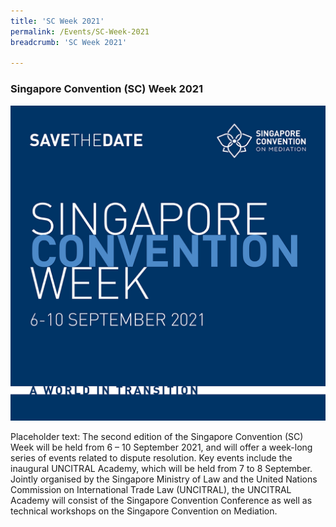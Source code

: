```yaml
---
title: 'SC Week 2021'
permalink: /Events/SC-Week-2021
breadcrumb: 'SC Week 2021'

---
```


### **Singapore Convention (SC) Week 2021** 

<img src="/images/SCM2021-SaveTheDate.jpg">

Placeholder text: The second edition of the Singapore Convention (SC) Week will be held from 6 – 10 September 2021, and will offer a week-long series of events related to dispute resolution. Key events include the inaugural UNCITRAL Academy, which will be held from 7 to 8 September. Jointly organised by the Singapore Ministry of Law and the United Nations Commission on International Trade Law (UNCITRAL), the UNCITRAL Academy will consist of the Singapore Convention Conference as well as technical workshops on the Singapore Convention on Mediation.



